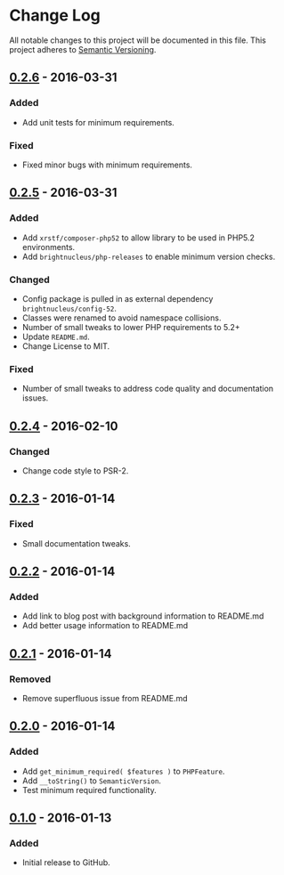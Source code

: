 # Change Log
All notable changes to this project will be documented in this file.
This project adheres to [Semantic Versioning](http://semver.org/).

## [0.2.6] - 2016-03-31
### Added
- Add unit tests for minimum requirements.

### Fixed
- Fixed minor bugs with minimum requirements.

## [0.2.5] - 2016-03-31
### Added
- Add `xrstf/composer-php52` to allow library to be used in PHP5.2 environments.
- Add `brightnucleus/php-releases` to enable minimum version checks.

### Changed
- Config package is pulled in as external dependency `brightnucleus/config-52`.
- Classes were renamed to avoid namespace collisions.
- Number of small tweaks to lower PHP requirements to 5.2+
- Update `README.md`.
- Change License to MIT.

### Fixed
- Number of small tweaks to address code quality and documentation issues.

## [0.2.4] - 2016-02-10
### Changed
- Change code style to PSR-2.

## [0.2.3] - 2016-01-14
### Fixed
- Small documentation tweaks.

## [0.2.2] - 2016-01-14
### Added
- Add link to blog post with background information to README.md
- Add better usage information to README.md

## [0.2.1] - 2016-01-14
### Removed
- Remove superfluous issue from README.md

## [0.2.0] - 2016-01-14
### Added
- Add `get_minimum_required( $features )` to `PHPFeature`.
- Add `__toString()` to `SemanticVersion`.
- Test minimum required functionality.

## [0.1.0] - 2016-01-13
### Added
- Initial release to GitHub.

[0.2.6]: https://github.com/brightnucleus/phpfeature/compare/v0.2.5...v0.2.6
[0.2.5]: https://github.com/brightnucleus/phpfeature/compare/v0.2.4...v0.2.5
[0.2.4]: https://github.com/brightnucleus/phpfeature/compare/v0.2.3...v0.2.4
[0.2.3]: https://github.com/brightnucleus/phpfeature/compare/v0.2.2...v0.2.3
[0.2.2]: https://github.com/brightnucleus/phpfeature/compare/v0.2.1...v0.2.2
[0.2.1]: https://github.com/brightnucleus/phpfeature/compare/v0.2.0...v0.2.1
[0.2.0]: https://github.com/brightnucleus/phpfeature/compare/v0.1.0...v0.2.0
[0.1.0]: https://github.com/brightnucleus/phpfeature/compare/v0.0.0...v0.1.0
